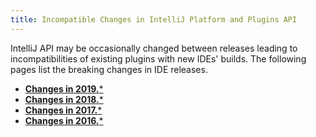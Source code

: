 ```yaml
---
title: Incompatible Changes in IntelliJ Platform and Plugins API
---
```


<!--
Before documenting a breaking API change, please, make sure that the change cannot be avoided 
in an alternative way as the following docs state:

API Compatibility policy: https://confluence.jetbrains.com/display/IDEA/IntelliJ+Platform+API+compatibility+policy
API Compatibility FAQ:    https://confluence.jetbrains.com/display/IDEA/IntelliJ+API+Compatibility+Policy+FAQ

To document a new incompatible change, you have to fill a row in a table so that
the first column is a problem pattern and the second column is a human-readable description.

The following problem patterns are supported:

<package name> package removed
<class name> class removed
<class name> renamed to <new class name>

<class name>.<method name> method removed
<class name>.<method name> method return type changed from <before> to <after>
<class name>.<method name> method parameter <type> removed
<class name>.<method name> method parameter type changed from <before> to <after>
<class name>.<method name> method visibility changed from <before> to <after>

<class name> constructor removed
<class name> constructor parameter <type> removed
<class name> constructor parameter type changed from <before> to <after>
<class name> constructor visibility changed from <before> to <after>

<class name>.<field name> field removed
<class name>.<field name> field type changed from <before> to <after>
<class name>.<field name> field visibility changed from <before> to <after>

<class name>.<method name> abstract method added
<class name> class moved to package <package name>

where <class name> is a fully-qualified name of the class, e.g. com.intellij.openapi.actionSystem.AnAction$InnerClass.

NOTE: If a change you're trying to document doesn't match any of the above patterns, fill in a ticket in the YouTrack. 
An example of a ticket is https://youtrack.jetbrains.com/issue/PR-1218. Until supported, you may document the change as you prefer, and I will correct it later.

NOTE: You are allowed to prettify the pattern using markdown-features:
 1) code quotes: `org.example.Foo.methodName`
 2) links [org.example.Foo](upsource:///platform/core-api/src/org/example/Foo)
 3) both code quotes and links: [`org.example.Foo`](upsource:///platform/core-api/src/org/example/Foo)
-->

IntelliJ API may be occasionally changed between releases leading to 
incompatibilities of existing plugins with new IDEs' builds. 
The following pages list the breaking changes in IDE releases.  
  
* [**Changes in 2019.***](api_changes/api_changes_list_2019.md)
* [**Changes in 2018.***](api_changes/api_changes_list_2018.md)
* [**Changes in 2017.***](api_changes/api_changes_list_2017.md)
* [**Changes in 2016.***](api_changes/api_changes_list_2016.md)
